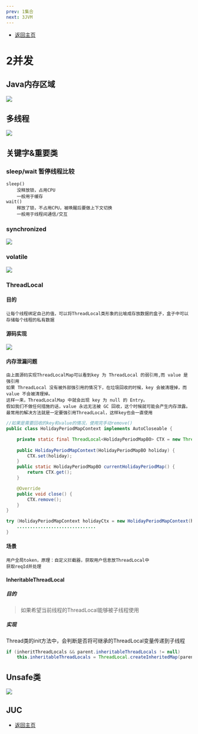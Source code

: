 ```yaml
---
prev: 1集合
next: 3JVM
---
```

* [返回主页](../home.md)
# 2并发
## Java内存区域
![](../../picture/1/2java内存区域.png)

## 多线程
![](../../picture/1/2多线程.png)

## 关键字&重要类
### sleep/wait 暂停线程比较
```text
sleep()
    没释放锁，占用CPU
    一般用于缓存
wait()
    释放了锁，不占用CPU，被唤醒后要做上下文切换
    一般用于线程间通信/交互
```
### synchronized
![](../../picture/1/2synchronized.png)

### volatile
![](../../picture/1/2volatile.png)

### ThreadLocal
#### 目的
```text
让每个线程绑定自己的值，可以将ThreadLocal类形象的比喻成存放数据的盒子，盒子中可以存储每个线程的私有数据
```
#### 源码实现
![](../../picture/1/2ThreadLocal源码实现.png)

#### 内存泄漏问题
```text
由上面源码实现ThreadLocalMap可以看到key 为 ThreadLocal 的弱引用,而 value 是强引用
如果 ThreadLocal 没有被外部强引用的情况下，在垃圾回收的时候，key 会被清理掉，而 value 不会被清理掉。
这样一来，ThreadLocalMap 中就会出现 key 为 null 的 Entry。
假如我们不做任何措施的话，value 永远无法被 GC 回收，这个时候就可能会产生内存泄露。
最常用的解决方法就是一定要强引用ThreadLocal，这样key也会一直使用
```
```java
//如果是需要回收的key和value的情况，使用完手动remove()
public class HolidayPeriodMapContext implements AutoCloseable {

    private static final ThreadLocal<HolidayPeriodMapBO> CTX = new ThreadLocal<>();
    
    public HolidayPeriodMapContext(HolidayPeriodMapBO holiday) {
        CTX.set(holiday);
    }
    public static HolidayPeriodMapBO currentHolidayPeriodMap() {
        return CTX.get();
    }

    @Override
    public void close() {
        CTX.remove();
    }
}

try (HolidayPeriodMapContext holidayCtx = new HolidayPeriodMapContext(holiday)) {
    ..............................
}
```

#### 场景
```text
用户全局token，原理：自定义拦截器，获取用户信息放ThreadLocal中
获取reqId并处理
```

#### InheritableThreadLocal
##### 目的
> 如果希望当前线程的ThreadLocal能够被子线程使用
##### 实现
Thread类的init方法中，会判断是否将可继承的ThreadLocal变量传递到子线程
```java
if (inheritThreadLocals && parent.inheritableThreadLocals != null)
    this.inheritableThreadLocals = ThreadLocal.createInheritedMap(parent.inheritableThreadLocals);
```

## Unsafe类
![](../../picture/1/2unsafe.png)

## JUC

* [返回主页](../home.md)